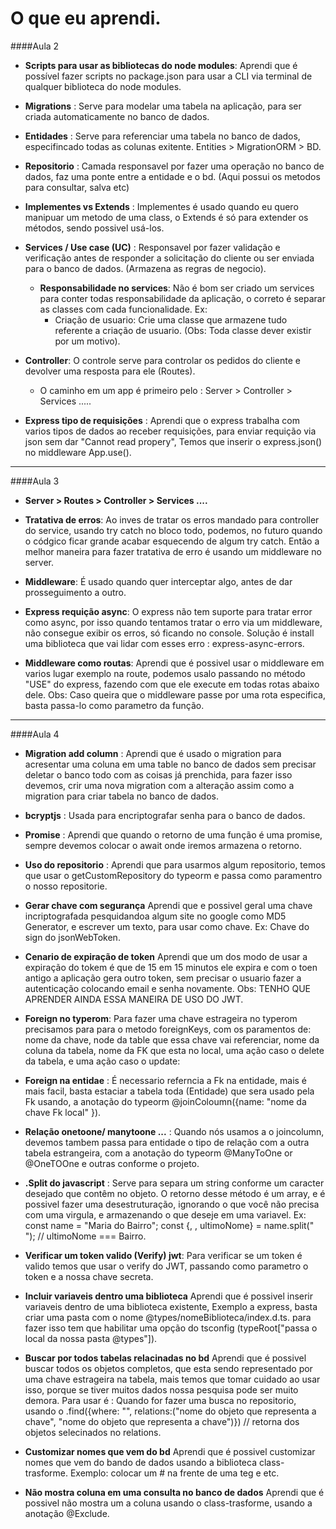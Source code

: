 # O que eu aprendi.

 

####Aula 2

- **Scripts para usar as bibliotecas do node modules**: Aprendi que é possível fazer scripts no package.json para usar a CLI via terminal de qualquer biblioteca do node modules.

- **Migrations** : Serve para modelar uma tabela na aplicação, para ser criada automaticamente no banco de dados. 

- **Entidades** : Serve para referenciar uma tabela no banco de dados, especifincado todas as colunas exitente. Entities > MigrationORM > BD.

- **Repositorio** : Camada responsavel por fazer uma operação no banco de dados, faz uma ponte entre a entidade e o bd. (Aqui possui os metodos para consultar, salva etc)

- **Implementes vs Extends** : Implementes é usado quando eu quero manipuar um metodo de uma class, o Extends é só para extender os métodos, sendo possivel usá-los. 

- **Services / Use case (UC)** : Responsavel por fazer validação e verificação antes de responder a solicitação do cliente ou ser enviada para o banco de dados. (Armazena as regras de negocio).

  - **Responsabilidade no services**: Não é bom ser criado um services para conter todas responsabilidade da aplicação, o correto é separar as classes com cada funcionalidade. 
  Ex: 
      - Criação de usuario: Crie uma classe que armazene tudo referente a criação de usuario.
 (Obs: Toda classe dever existir por um motivo).

 - **Controller**: O controle serve para controlar os pedidos do cliente e devolver uma resposta para ele (Routes).

    - O caminho em um app é primeiro pelo : Server > Controller > Services .....

- **Express tipo de requisições** : Aprendi que o express trabalha com varios tipos de dados ao receber requisições, para enviar requição via json sem dar "Cannot read propery", Temos que inserir o express.json() no middleware App.use().


---------------------

####Aula 3

- **Server > Routes > Controller > Services ....**

- **Tratativa de erros**: Ao inves de tratar os erros mandado para controller do service, usando try catch no bloco todo, podemos, no futuro quando o códgico ficar grande acabar esquecendo de algum try catch. Então a melhor maneira para fazer tratativa de erro é usando um middleware no server.

- **Middleware**: É usado quando quer interceptar algo, antes de dar prosseguimento a outro.

- **Express requição async**: O express não tem suporte para tratar error como async, por isso quando tentamos tratar o erro via um middleware, não consegue exibir os erros, só ficando no console. Solução é install uma biblioteca que vai lidar com esses erro : express-async-errors.

- **Middleware como routas**: Aprendi que é possivel usar o middleware em varios lugar exemplo na route, podemos usalo passando no método "USE" do express, fazendo com que ele execute em todas rotas abaixo dele. Obs: Caso queira que o middleware passe por uma rota especifica, basta passa-lo como parametro da função.


-------------------

####Aula 4 

- **Migration add column** : Aprendi que é usado o migration para acresentar uma coluna em uma table no banco de dados sem precisar deletar o banco todo com as coisas já prenchida, para fazer isso devemos, crir uma nova migration com a alteração assim como a migration para criar tabela no banco de dados.

- **bcryptjs** : Usada para encriptografar senha para o banco de dados.

- **Promise<t>** : Aprendi que quando o retorno de uma função é uma promise, sempre devemos colocar o await onde iremos armazena o retorno.

- **Uso do repositorio** : Aprendi que para usarmos algum repositorio, temos que usar o getCustomRepository do typeorm e passa como paramentro o nosso repositorie.

- **Gerar chave com segurança** Aprendi que e possivel geral uma chave incriptografada pesquidandoa algum site no google como MD5 Generator, e escrever um texto, para usar como chave.
Ex: Chave do sign do jsonWebToken.

- **Cenario de expiração de token** Aprendi que um dos modo de usar a expiração do tokem é que de 15 em 15 minutos ele expira e com o toen antigo a aplicação gera outro token, sem precisar o usuario fazer a autenticação colocando email e senha novamente. Obs: TENHO QUE APRENDER AINDA ESSA MANEIRA DE USO DO JWT. 

- **Foreign no typerom**: Para fazer uma chave estrageira no typerom precisamos para para o metodo foreignKeys, com os paramentos de: nome da chave, node da table que essa chave vai referenciar, nome da coluna da tabela, nome da FK que esta no local, uma ação caso o delete da tabela, e uma ação caso o update:  

- **Foreign na entidae** : É necessario referncia a Fk na entidade, mais é mais facil, basta estaciar a tabela toda (Entidade) que sera usado pela Fk usando, a anotação do typeorm @joinColoumn({name: "nome da chave Fk local" }). 

- **Relação onetoone/ manytoone ...** : Quando nós usamos a o joincolumn, devemos tambem passa para entidade o tipo de relação com a outra tabela estrangeira, com a anotação do typeorm @ManyToOne or @OneTOOne e outras conforme o projeto.

- **.Split do javascript** : Serve para separa um string conforme um caracter desejado que contêm no objeto. O retorno desse método é um array, e é possivel fazer uma desestruturação, ignorando o que você não precisa com uma virgula, e armazenando o que deseje em uma variavel. Ex: 
const name = "Maria do Bairro"; 
const {, , ultimoNome} = name.split(" "); // ultimoNome === Bairro.

- **Verificar um token valido (Verify) jwt**: Para verificar se um token é valido temos que usar o verify do JWT, passando como parametro o token e a nossa chave secreta.


- **Incluir variaveis dentro uma biblioteca** Aprendi que é possivel inserir variaveis dentro de uma biblioteca existente, Exemplo a express, basta criar uma pasta com o nome @types/nomeBiblioteca/index.d.ts. para fazer isso tem que habilitar uma opção do tsconfig (typeRoot["passa o local da nossa pasta @types"]).

- **Buscar por todos tabelas relacinadas no bd** Aprendi que é possivel buscar todos os objetos completos, que esta sendo representado por uma chave estrageira na tabela, mais temos que tomar cuidado ao usar isso, porque se tiver muitos dados nossa pesquisa pode ser muito demora.
Para usar é : Quando for fazer uma busca no repositorio, usando o .find({where: "", relations:("nome do objeto que representa a chave", "nome do objeto que representa a chave")}) // retorna dos objetos selecinados no relations.

- **Customizar nomes que vem do bd** Aprendi que é possivel customizar nomes que vem do bando de dados usando a biblioteca class-trasforme. Exemplo: colocar um # na frente de uma teg e etc.

- **Não mostra coluna em uma consulta no banco de dados** Aprendi que é possivel não mostra um a coluna usando o class-trasforme, usando a anotação @Exclude.